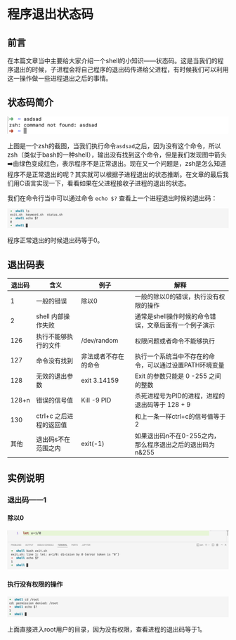 # 程序退出状态码

## 前言

在本篇文章当中主要给大家介绍一个shell的小知识——状态码。这是当我们的程序退出的时候，子进程会将自己程序的退出码传递给父进程，有时候我们可以利用这一操作做一些进程退出之后的事情。

## 状态码简介

![](../../images/linux/command/29.png)

上图是一个zsh的截图，当我们执行命令`asdsad`之后，因为没有这个命令，所以zsh（类似于bash的一种shell），输出没有找到这个命令，但是我们发现图中箭头➡️由绿色变成红色，表示程序不是正常退出。现在又一个问题是，zsh是怎么知道程序不是正常退出的呢？其实就可以根据子进程退出的状态推断。在文章的最后我们用C语言实现一下，看看如果在父进程接收子进程的退出的状态。

我们在命令行当中可以通过命令 `echo $?` 查看上一个进程退出时候的退出码：

![](../../images/linux/command/32.png)

程序正常退出的时候退出码等于0。

## 退出码表

| 退出码 | 含义                    | 例子                 | 解释                                                      |
| ------ | ----------------------- | -------------------- | --------------------------------------------------------- |
| 1      | 一般的错误              | 除以0                | 一般的除以0的错误，执行没有权限的操作                     |
| 2      | shell 内部操作失败      |                      | 通常是shell操作时候的命令错误，文章后面有一个例子演示     |
| 126    | 执行不能够执行的文件    | /dev/random          | 权限问题或者命令不能够执行                                |
| 127    | 命令没有找到            | 非法或者不存在的命令 | 执行一个系统当中不存在的命令，可以通过设置PATH环境变量    |
| 128    | 无效的退出参数          | exit 3.14159         | Exit 的参数只能是 0 -255 之间的整数                       |
| 128+n  | 错误的信号值            | Kill -9 PID          | 杀死进程号为PID的进程，进程的退出码等于 128 + 9           |
| 130    | ctrl+c 之后进程的返回值 |                      | 和上一条一样ctrl+c的信号值等于2                           |
| 其他   | 退出码s不在范围之内     | exit(-1)             | 如果退出码n不在0-255之内，那么程序退出之后的退出码为n&255 |

## 实例说明

### 退出码——1

#### 除以0

![30](../../images/linux/command/30.png)

#### 执行没有权限的操作

![30](../../images/linux/command/31.png)

上面直接进入root用户的目录，因为没有权限，查看进程的退出码等于1。

